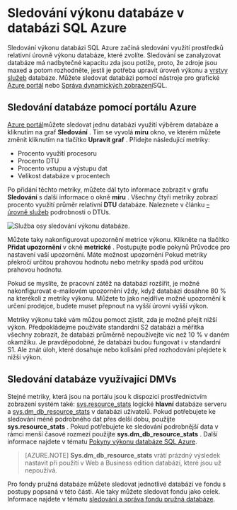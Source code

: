<properties
    pageTitle="Sledování výkonu databáze v databázi SQL Azure | Microsoft Azure"
    description="Informace o možnostech sledování databáze pomocí nástroje pro Azure a Správa dynamických zobrazení."
    keywords="databáze sledování výkonu databáze cloudu"
    services="sql-database"
    documentationCenter=""
    authors="CarlRabeler"
    manager="jhubbard"
    editor=""/>

<tags
    ms.service="sql-database"
    ms.devlang="na"
    ms.topic="get-started-article"
    ms.tgt_pltfrm="na"
    ms.workload="data-management"
    ms.date="09/27/2016"
    ms.author="carlrab"/>

# <a name="monitoring-database-performance-in-azure-sql-database"></a>Sledování výkonu databáze v databázi SQL Azure
Sledování výkonu databázi SQL Azure začíná sledování využití prostředků relativní úrovně výkonu databáze, které zvolíte. Sledování se zanalyzovat databáze má nadbytečné kapacitu zda jsou potíže, proto, že zdroje jsou maxed a potom rozhodněte, jestli je potřeba upravit úroveň výkonu a [vrstvy služeb](sql-database-service-tiers.md) databáze. Můžete sledovat databázi pomocí nástroje pro grafické [Azure portál](https://portal.azure.com) nebo [Správa dynamických zobrazení](https://msdn.microsoft.com/library/ms188754.aspx)SQL.

## <a name="monitor-databases-using-the-azure-portal"></a>Sledování databáze pomocí portálu Azure

[Azure portál](https://portal.azure.com/)můžete sledovat jednu databázi využití výběrem databáze a kliknutím na graf **Sledování** . Tím se vyvolá **míru** okno, ve kterém můžete změnit kliknutím na tlačítko **Upravit graf** . Přidejte následující metriky:

- Procento využití procesoru
- Procento DTU
- Procento vstupu a výstupu dat
- Velikost databáze v procentech

Po přidání těchto metriky, můžete dál tyto informace zobrazit v grafu **Sledování** s další informace o okně **míru** . Všechny čtyři metriky zobrazí procento využití průměr relativní **DTU** databáze. Naleznete v článku [– úrovně služeb](sql-database-service-tiers.md) podrobnosti o DTUs.

![Služba osy sledování výkonu databáze.](./media/sql-database-service-tiers/sqldb_service_tier_monitoring.png)

Můžete taky nakonfigurovat upozornění metrice výkonu. Klikněte na tlačítko **Přidat upozornění** v okně **metrické** . Postupujte podle pokynů Průvodce pro nastavení vaší upozornění. Máte možnost upozornění Pokud metriky překročí určitou prahovou hodnotu nebo metriky spadá pod určitou prahovou hodnotu.

Pokud se myslíte, že pracovní zátěž na databázi rozšířit, je možné nakonfigurovat e-mailovém upozornění vždy, když databázi dosáhne 80 % na kterékoli z metriky výkonu. Můžete to jako nejdříve možné upozornění k určení prodejce, budete muset přepnout na vyšší úrovni vyšší výkon.

Metriky výkonu také vám můžou pomoct zjistit, zda je možné přejít nižší výkon. Předpokládejme používáte standardní S2 databázi a měřítka všechny zobrazit, že databázi průměrně nepoužívejte víc než 10 % v daném okamžiku. Je pravděpodobné, že databázi budou fungovat i v standardní S1. Ale znát úloh, které dosahuje nebo kolísání před rozhodování přejdete k nižší výkon.

## <a name="monitor-databases-using-dmvs"></a>Sledování databáze využívající DMVs

Stejné metriky, která jsou na portálu jsou k dispozici prostřednictvím zobrazení systém také: [sys.resource_stats](https://msdn.microsoft.com/library/dn269979.aspx) logické **hlavní** databáze serveru a [sys.dm_db_resource_stats](https://msdn.microsoft.com/library/dn800981.aspx) v databázi uživatelů. Pokud potřebujete ke sledování méně podrobného dat přes delší dobu, použijte **sys.resource_stats** . Pokud potřebujete ke sledování podrobnější data v rámci menší časové rozmezí použijte **sys.dm_db_resource_stats** . Další informace najdete v tématu [Pokyny výkonu databáze SQL Azure](sql-database-performance-guidance.md#monitoring-resource-use-with-sysresourcestats).

>[AZURE.NOTE] **Sys.dm_db_resource_stats** vrátí prázdný výsledek nastavit při použití v Web a Business edition databází, které jsou už nepoužívá.

Pro fondy pružná databáze můžete sledovat jednotlivé databází ve fondu s postupy popsaná v této části. Ale taky můžete sledovat fondu jako celek. Informace najdete v tématu [sledování a správa fondu pružná databáze](sql-database-elastic-pool-manage-portal.md).
